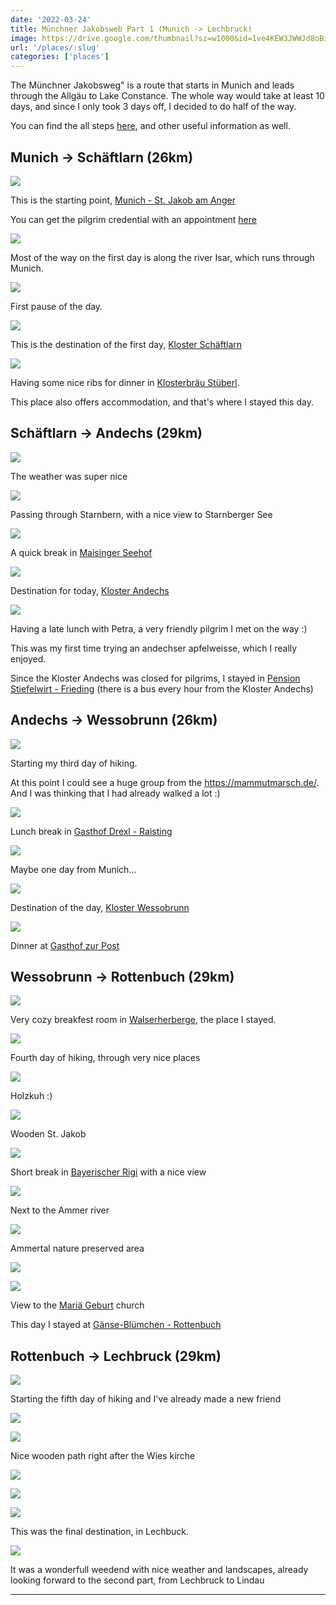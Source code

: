 ```yaml
---
date: '2022-03-24'
title: Münchner Jakobsweb Part 1 (Munich -> Lechbruck)
image: https://drive.google.com/thumbnail?sz=w1000&id=1ve4KEW3JWWJd8oBi3Zo-P2QAa0vocMsL
url: '/places/:slug'
categories: ['places']
---
```


The Münchner Jakobsweg" is a route that starts in Munich and leads through the Allgäu to Lake Constance.
The whole way would take at least 10 days, and since I only took 3 days off, I decided to do half of the way.

<!--more-->

You can find the all steps [here](https://jakobsweg-lebensweg.de/deutschland/muenchner-jakobsweg/), and other useful information as well.

## Munich -> Schäftlarn (26km)

![](https://drive.google.com/thumbnail?sz=w1000&id=1Xuny9HmSAgcdGz8bdPc-ufuRN86g4Iq7)

This is the starting point, [Munich - St. Jakob am Anger](https://goo.gl/maps/hgdkCKPSnkt3mt74A)

You can get the pilgrim credential with an appointment [here](https://schulschwestern.de/jakobuspilger/)

![](https://drive.google.com/thumbnail?sz=w1000&id=1996VFMKjCmYCaoD5JOJtvUFzfzB4UMEG)

Most of the way on the first day is along the river Isar, which runs through Munich.

![](https://drive.google.com/thumbnail?sz=w1000&id=1zmEa1tObgZJfJqFHgT1Uxzxg-dR0L_O5)

First pause of the day.

![](https://drive.google.com/thumbnail?sz=w1000&id=17EUHHNbYVFJctz_N2T0m8ohiyd5hqx-r)

This is the destination of the first day, [Kloster Schäftlarn](https://goo.gl/maps/mfWzLW62eA1cAbqD9)

![](https://drive.google.com/thumbnail?sz=w1000&id=1ZVl-_n_NPlhId1rkJYdvirW6tLXYEUwE)

Having some nice ribs for dinner in [Klosterbräu Stüberl](http://www.klosterbraeustueberl-schaeftlarn.de/).

This place also offers accommodation, and that's where I stayed this day.

## Schäftlarn -> Andechs (29km)

![](https://drive.google.com/thumbnail?sz=w1000&id=1KlKU0yv_rkMoU3YbnVwwXmffVweulXKX)

The weather was super nice 

![](https://drive.google.com/thumbnail?sz=w1000&id=1UWnYWEw1Ky0JYZ7hyls19fHjZql9I2EX)

Passing through Starnbern, with a nice view to Starnberger See

![](https://drive.google.com/thumbnail?sz=w1000&id=1pMtoiCoYTqSzFsbPpPaDcnjkkpD0nIvB)

A quick break in [Maisinger Seehof](https://g.page/MaisingerSeehof)

![](https://drive.google.com/thumbnail?sz=w1000&id=1cv2O2ab_PnZM_3P0X_mCW4yq1mtRDoBz)

Destination for today, [Kloster Andechs](https://goo.gl/maps/DRXmyRmANGhTXash9)

![](https://drive.google.com/thumbnail?sz=w1000&id=19zUX2BbtaipjaVQUslxsS4efKSrKHvNV)

Having a late lunch with Petra, a very friendly pilgrim I met on the way :)

This was my first time trying an andechser apfelweisse, which I really enjoyed.

Since the Kloster Andechs was closed for pilgrims, I stayed in [Pension Stiefelwirt - Frieding](https://goo.gl/maps/k5yqjhuzuSckYznC9) (there is a bus every hour from the Kloster Andechs)

## Andechs -> Wessobrunn (26km)

![](https://drive.google.com/thumbnail?sz=w1000&id=19vFeq5Pdj0WosewU1752GScmQSpWIC7K)

Starting my third day of hiking.

At this point I could see a huge group from the https://mammutmarsch.de/. And I was thinking that I had already walked a lot :)

![](https://drive.google.com/thumbnail?sz=w1000&id=1c1FPGRrxzZgOrzc1SH0tjNfozWqIw_yv)

Lunch break in [Gasthof Drexl - Raisting](https://goo.gl/maps/zMiTaT4SFQaBWg2z6)

![](https://drive.google.com/thumbnail?sz=w1000&id=1WmntLHLpjTbpkVtoh0l4Md95Z5SGeH4e)

Maybe one day from Munich...

![](https://drive.google.com/thumbnail?sz=w1000&id=149N2PniuYC0m5ssrkjwjvc8MxobMAqXw)

Destination of the day, [Kloster Wessobrunn](https://goo.gl/maps/DgBmSofkXUvVANgB6)

![](https://drive.google.com/thumbnail?sz=w1000&id=11mdFvbpBN6LKpMySjXDO1kVgq3q-1HGI)

Dinner at [Gasthof zur Post](https://goo.gl/maps/5tGrFDyVxTbhLB86A)

## Wessobrunn -> Rottenbuch (29km)

![](https://drive.google.com/thumbnail?sz=w1000&id=1jFFvBnQ2Z6SsXMGmXn9Le5s6seNapeNc)

Very cozy breakfest room in [Walserherberge](https://walserherberge.thielse.de/), the place I stayed.

![](https://drive.google.com/thumbnail?sz=w1000&id=1XWJ6uesmyDZ9ZwxkQniAs3wQxikigydz)

Fourth day of hiking, through very nice places

![](https://drive.google.com/thumbnail?sz=w1000&id=1O-nP-5Zd0rc2ksA0etPS69FhBdggPo3W)

Holzkuh :)

![](https://drive.google.com/thumbnail?sz=w1000&id=1WsdQK9rd8gKUgoPopZB1-vMuFfWOtSWc)

Wooden St. Jakob

![](https://drive.google.com/thumbnail?sz=w1000&id=1PUKl8y--6f5AU7z7v5ZTxhjEJK5EjS2Y)

Short break in [Bayerischer Rigi](https://goo.gl/maps/xZKuL2uY841yBXhF8) with a nice view

![](https://drive.google.com/thumbnail?sz=w1000&id=1DXCGOQzwZB5vx8DzllUAQewDwgzlD4ES)

Next to the Ammer river

![](https://drive.google.com/thumbnail?sz=w1000&id=1XBUwazCJr0Il1Je4OM_cJ3j0uiVfixPt)

Ammertal nature preserved area

![](https://drive.google.com/thumbnail?sz=w1000&id=1UGeSORNjqga5anpLX9cpFzCMWMTyrW4M)

![](https://drive.google.com/thumbnail?sz=w1000&id=1N6gjrhdRtF1ihV1_QtnT72eKKnj9MWia)

View to the [Mariä Geburt](https://goo.gl/maps/YLGTYhM5hiJyNXgb7) church

This day I stayed at [Gänse-Blümchen - Rottenbuch](https://www.keller-rottenbuch.de/)

## Rottenbuch -> Lechbruck (29km)

![](https://drive.google.com/thumbnail?sz=w1000&id=1hpNNcZ2UrzR0qC3vozPpNJzzb-rgdZ3T)

Starting the fifth day of hiking and I've already made a new friend

![](https://drive.google.com/thumbnail?sz=w1000&id=1K5lvEeu_6NlxQfoBgXxks7GFHTmSWeyz)

![](https://drive.google.com/thumbnail?sz=w1000&id=1OVXUdewXV11T7CDESamkbzJRXh7x72Zi)

Nice wooden path right after the Wies kirche

![](https://drive.google.com/thumbnail?sz=w1000&id=1Z0Xjq2pn18KKDSM_eFu7UcbXJ8BAeJxp)

![](https://drive.google.com/thumbnail?sz=w1000&id=1WvNNTKYnx115iKjiRe961DfzsnEgJuUI)

![](https://drive.google.com/thumbnail?sz=w1000&id=1TjgbGN1qo1I47YyZi4OsKxgnx9JFzDTu)

This was the final destination, in Lechbuck.

![](https://drive.google.com/thumbnail?sz=w1000&id=1TrgiWidhT2-vpWBtqCQeB4OuYov1lal2)

It was a wonderfull weedend with nice weather and landscapes, already looking forward to the second part, from Lechbruck to Lindau

* * * 

